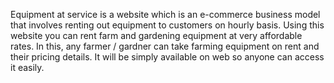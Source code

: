 Equipment at service is a website which is an e-commerce business model that involves renting out equipment to customers on hourly basis. Using this website you can rent farm and gardening equipment at very affordable rates. In this, any farmer / gardner can take farming equipment on rent and their pricing details. It will be simply available on web so anyone can access it easily.

